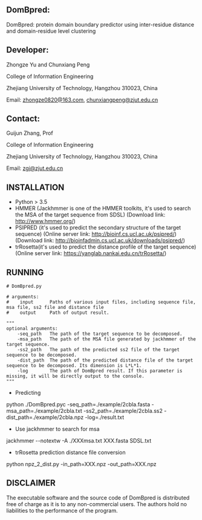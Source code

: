 ## DomBpred:

DomBpred: protein domain boundary predictor using inter-residue distance and domain-residue level clustering



## Developer:

Zhongze Yu and Chunxiang Peng

College of Information Engineering

Zhejiang University of Technology, Hangzhou 310023, China

Email: zhongze0820@163.com, chunxiangpeng@zjut.edu.cn



## Contact:

Guijun Zhang, Prof

College of Information Engineering

Zhejiang University of Technology, Hangzhou 310023, China

Email: zgj@zjut.edu.cn



## INSTALLATION

- Python > 3.5
- HMMER (Jackhmmer is one of the HMMER toolkits, it's used to search the MSA of the target sequence from SDSL) (Download link: http://www.hmmer.org/)
- PSIPRED (it's used to predict the secondary structure of the target sequence) (Online server link: http://bioinf.cs.ucl.ac.uk/psipred/) (Download link: http://bioinfadmin.cs.ucl.ac.uk/downloads/psipred/)
- trRosetta(it's used to predict the distance profile of the target sequence) (Online server link: https://yanglab.nankai.edu.cn/trRosetta/)



## RUNNING

```+python
# DomBpred.py

# arguments:
#    input		Paths of various input files, including sequence file, msa file, ss2 file and distance file
#    output		Path of output result.

"""
optional arguments:
	-seq_path	The path of the target sequence to be decomposed.
	-msa_path	The path of the MSA file generated by jackhmmer of the target sequence.
	-ss2_path	The path of the predicted ss2 file of the target sequence to be decomposed.
	-dist_path	The path of the predicted distance file of the target sequence to be decomposed. Its dimension is L*L*1.
	-log		The path of DomBpred result. If this parameter is missing, it will be directly output to the console.
"""
```

- Predicting

python  ./DomBpred.pyc  -seq_path=./example/2cbla.fasta  -msa_path=./example/2cbla.txt  -ss2_path=./example/2cbla.ss2  -dist_path=./example/2cbla.npz  -log=./result.txt

- Use jackhmmer to search for msa

jackhmmer  --notextw  -A  ./XXXmsa.txt  XXX.fasta  SDSL.txt

- trRosetta prediction distance file conversion

python  npz_2_dist.py  -in_path=XXX.npz  -out_path=XXX.npz



## DISCLAIMER

The executable software and the source code of DomBpred is distributed free of charge as it is to any non-commercial users. The authors hold no liabilities to the performance of the program.

